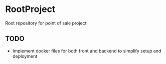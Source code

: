 # RootProject

Root repository for point of sale project

## TODO
- Implement docker files for both front and backend to simplify setup and deployment
